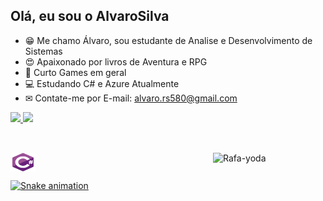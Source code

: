 ## Olá, eu sou o AlvaroSilva

- 😁 Me chamo Álvaro, sou estudante de Analise e Desenvolvimento de Sistemas
- 😍 Apaixonado por livros de Aventura e RPG
- 👾 Curto Games em geral
- 💻 Estudando C# e Azure Atualmente
- ✉ Contate-me por E-mail: alvaro.rs580@gmail.com

 <div>
  <a href="https://github.com/AlvaroSilva">
  <img height="180em" src="https://github-readme-stats.vercel.app/api?username=AlvaroSilva&show_icons=true&theme=dracula&include_all_commits=true&count_private=true"/>
  <img height="180em" src="https://github-readme-stats.vercel.app/api/top-langs/?username=AlvaroSilva&layout=compact&langs_count=7&theme=dracula"/>
</div>

 ##
 
 <div style="display: inline_block"><br>
  <img align="center" alt="Alvaro-Csharp" height="30" width="40" src="https://raw.githubusercontent.com/devicons/devicon/master/icons/csharp/csharp-original.svg">
  <img align="right" alt="Rafa-yoda" src="https://c.tenor.com/KOMN72qhJ-sAAAAC/haikyuu-hinata.gif"  height="140"  width="180">
   
  ![Snake animation](https://github.com/AlvaroSilva/AlvaroSilva/blob/output/github-contribution-grid-snake.svg)
  
</div>
 
 










